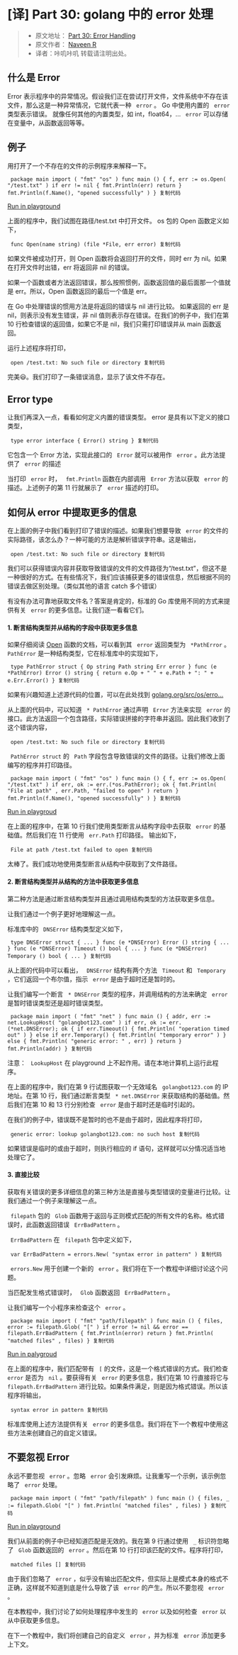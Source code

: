 # [译] Part 30: golang 中的 error 处理 #

> 
> 
> 
> * 原文地址： [Part 30: Error Handling](
> https://link.juejin.im?target=https%3A%2F%2Fgolangbot.com%2Ferror-handling%2F%23errortyperepresentation
> )
> * 原文作者： [Naveen R](
> https://link.juejin.im?target=https%3A%2F%2Fgolangbot.com%2Fabout%2F )
> * 译者：咔叽咔叽 转载请注明出处。
> 
> 
> 

## 什么是 Error ##

Error 表示程序中的异常情况。假设我们正在尝试打开文件，文件系统中不存在该文件，那么这是一种异常情况，它就代表一种 ` error` 。 Go 中使用内置的 ` error` 类型表示错误。 就像任何其他的内置类型，如 int，float64，... ` error` 可以存储在变量中，从函数返回等等。

## 例子 ##

用打开了一个不存在的文件的示例程序来解释一下。

` package main import ( "fmt" "os" ) func main () { f, err := os.Open( "/test.txt" ) if err != nil { fmt.Println(err) return } fmt.Println(f.Name(), "opened successfully" ) } 复制代码`

[Run in playground]( https://link.juejin.im?target=http%3A%2F%2Fplay.flysnow.org%2Fp%2FZZeAGiDCJZQ )

上面的程序中，我们试图在路径/test.txt 中打开文件。 os 包的 Open 函数定义如下，

` func Open(name string) (file *File, err error) 复制代码`

如果文件被成功打开，则 Open 函数将会返回打开的文件，同时 err 为 nil。如果在打开文件时出错，err 将返回非 nil 的错误。

如果一个函数或者方法返回错误，那么按照惯例，函数返回值的最后面那一个值就是 err。所以，Open 函数返回的最后一个值是 err。

在 Go 中处理错误的惯用方法是将返回的错误与 nil 进行比较。 如果返回的 err 是 nil，则表示没有发生错误，非 nil 值则表示存在错误。在我们的例子中，我们在第 10 行检查错误的返回值，如果它不是 nil，我们只需打印错误并从 main 函数返回。

运行上述程序将打印，

` open /test.txt: No such file or directory 复制代码`

完美😃。我们打印了一条错误消息，显示了该文件不存在。

## Error type ##

让我们再深入一点，看看如何定义内置的错误类型。 error 是具有以下定义的接口类型，

` type error interface { Error() string } 复制代码`

它包含一个 Error 方法，实现此接口的 ` Error` 就可以被用作 ` error` 。此方法提供了 ` error` 的描述

当打印 ` error` 时， ` fmt.Println` 函数在内部调用 ` Error` 方法以获取 ` error` 的描述。上述例子的第 11 行就展示了 ` error` 描述的打印。

## 如何从 error 中提取更多的信息 ##

在上面的例子中我们看到打印了错误的描述。如果我们想要导致 ` error` 的文件的实际路径，该怎么办？一种可能的方法是解析错误字符串。这是输出，

` open /test.txt: No such file or directory 复制代码`

我们可以获得错误内容并获取导致错误的文件的文件路径为“/test.txt”，但这不是一种很好的方式。在有些情况下，我们应该捕获更多的错误信息，然后根据不同的错误去做区别处理。（类似其他的语言 catch 多个错误）

有没有办法可靠地获取文件名？答案是肯定的，标准的 Go 库使用不同的方式来提供有关 ` error` 的更多信息。让我们逐一看看它们。

#### 1. 断言结构类型并从结构的字段中获取更多信息 ####

如果仔细阅读 [Open]( https://link.juejin.im?target=https%3A%2F%2Fgolang.org%2Fpkg%2Fos%2F%23OpenFile ) 函数的文档，可以看到其 ` error` 返回类型为 ` *PathError` 。 ` PathError` 是一种结构类型，它在标准库中的实现如下，

` type PathError struct { Op string Path string Err error } func (e *PathError) Error () string { return e.Op + " " + e.Path + ": " + e.Err.Error() } 复制代码`

如果有兴趣知道上述源代码的位置，可以在此处找到 [golang.org/src/os/erro…]( https://link.juejin.im?target=https%3A%2F%2Fgolang.org%2Fsrc%2Fos%2Ferror.go%3Fs%3D653%3A716%23L11 )

从上面的代码中，可以知道 ` * PathError` 通过声明 ` Error` 方法来实现 ` error` 的接口。此方法返回一个包含路径，实际错误拼接的字符串并返回。因此我们收到了这个错误内容，

` open /test.txt: No such file or directory 复制代码`

` PathError struct` 的 ` Path` 字段包含导致错误的文件的路径。让我们修改上面编写的程序并打印路径。

` package main import ( "fmt" "os" ) func main () { f, err := os.Open( "/test.txt" ) if err, ok := err.(*os.PathError); ok { fmt.Println( "File at path" , err.Path, "failed to open" ) return } fmt.Println(f.Name(), "opened successfully" ) } 复制代码`

[Run in playgroud]( https://link.juejin.im?target=http%3A%2F%2Fplay.flysnow.org%2Fp%2FYQn7RX7KpPg )

在上面的程序中，在第 10 行我们使用类型断言从结构字段中去获取 ` error` 的基础值。然后我们在 11 行使用 ` err.Path` 打印路径。 输出如下，

` File at path /test.txt failed to open 复制代码`

太棒了。我们成功地使用类型断言从结构中获取到了文件路径。

#### 2. 断言结构类型并从结构的方法中获取更多信息 ####

第二种方法是通过断言结构类型并且通过调用结构类型的方法获取更多信息。

让我们通过一个例子更好地理解这一点。

标准库中的 ` DNSError` 结构类型定义如下，

` type DNSError struct { ... } func (e *DNSError) Error () string { ... } func (e *DNSError) Timeout () bool { ... } func (e *DNSError) Temporary () bool { ... } 复制代码`

从上面的代码中可以看出， ` DNSError` 结构有两个方法 ` Timeout` 和 ` Temporary` ，它们返回一个布尔值，指示 ` error` 是由于超时还是暂时的。

让我们编写一个断言 ` * DNSError` 类型的程序，并调用结构的方法来确定 ` error` 是暂时错误类型还是超时错误类型。

` package main import ( "fmt" "net" ) func main () { addr, err := net.LookupHost( "golangbot123.com" ) if err, ok := err.(*net.DNSError); ok { if err.Timeout() { fmt.Println( "operation timed out" ) } else if err.Temporary() { fmt.Println( "temporary error" ) } else { fmt.Println( "generic error: " , err) } return } fmt.Println(addr) } 复制代码`

注意： ` LookupHost` 在 playground 上不起作用。请在本地计算机上运行此程序。

在上面的程序中，我们在第 9 行试图获取一个无效域名 ` golangbot123.com` 的 IP 地址。在第 10 行，我们通过断言类型 ` * net.DNSError` 来获取结构的基础值。然后我们在第 10 和 13 行分别检查 ` error` 是由于超时还是临时引起的。

在我们的例子中，错误既不是暂时的也不是由于超时，因此程序将打印，

` generic error: lookup golangbot123.com: no such host 复制代码`

如果错误是临时的或由于超时，则执行相应的 if 语句，这样就可以分情况适当地处理它了。

#### 3. 直接比较 ####

获取有关错误的更多详细信息的第三种方法是直接与类型错误的变量进行比较。让我们通过一个例子来理解这一点。

` filepath` 包的 ` Glob` 函数用于返回与正则模式匹配的所有文件的名称。格式错误时，此函数返回错误 ` ErrBadPattern` 。

` ErrBadPattern` 在 ` filepath` 包中定义如下，

` var ErrBadPattern = errors.New( "syntax error in pattern" ) 复制代码`

` errors.New` 用于创建一个新的 ` error` 。我们将在下一个教程中详细讨论这个问题。

当匹配发生格式错误时， ` Glob` 函数返回 ` ErrBadPattern` 。

让我们编写一个小程序来检查这个 ` error` 。

` package main import ( "fmt" "path/filepath" ) func main () { files, error := filepath.Glob( "[" ) if error != nil && error == filepath.ErrBadPattern { fmt.Println(error) return } fmt.Println( "matched files" , files) } 复制代码`

[Run in palygroud]( https://link.juejin.im?target=http%3A%2F%2Fplay.flysnow.org%2Fp%2FYgX3hgjnFdi )

在上面的程序中，我们匹配带有 ` [` 的文件，这是一个格式错误的方式。我们检查 ` error` 是否为 ` nil` 。要获得有关 ` error` 的更多信息，我们在第 10 行直接将它与 ` filepath.ErrBadPattern` 进行比较。如果条件满足，则是因为格式错误。所以该程序将输出，

` syntax error in pattern 复制代码`

标准库使用上述方法提供有关 ` error` 的更多信息。我们将在下一个教程中使用这些方法来创建自己的自定义错误。

## 不要忽视 Error ##

永远不要忽视 ` error` 。忽略 ` error` 会引发麻烦。让我重写一个示例，该示例忽略了 ` error` 处理。

` package main import ( "fmt" "path/filepath" ) func main () { files, _ := filepath.Glob( "[" ) fmt.Println( "matched files" , files) } 复制代码`

[Run in playground]( https://link.juejin.im?target=http%3A%2F%2Fplay.flysnow.org%2Fp%2Fgf828BB4DEW )

我们从前面的例子中已经知道匹配是无效的。我在第 9 行通过使用 ` _` 标识符忽略了 ` Glob` 函数返回的 ` error` 。然后在第 10 行打印该匹配的文件。程序将打印，

` matched files [] 复制代码`

由于我们忽略了 ` error` ，似乎没有输出匹配文件，但实际上是模式本身的格式不正确，这样就不知道到底是什么导致了该 ` error` 的产生。所以不要忽视 ` error` 。

在本教程中，我们讨论了如何处理程序中发生的 ` error` 以及如何检查 ` error` 以从中获取更多信息。

在下一个教程中，我们将创建自己的自定义 ` error` ，并为标准 ` error` 添加更多上下文。